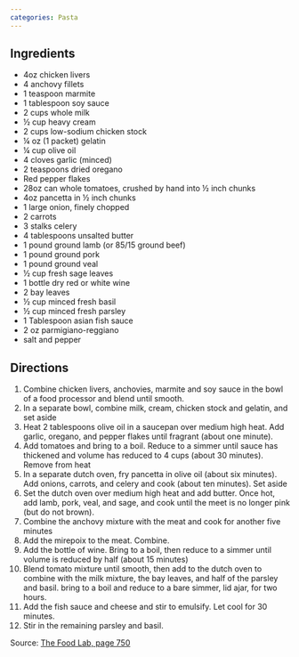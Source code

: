 ```yaml
---
categories: Pasta
---
```


## Ingredients

 - 4oz chicken livers
 - 4 anchovy fillets
 - 1 teaspoon marmite
 - 1 tablespoon soy sauce
 - 2 cups whole milk
 - &frac12; cup heavy cream
 - 2 cups low-sodium chicken stock
 - &frac14; oz (1 packet) gelatin
 - &frac14; cup olive oil
 - 4 cloves garlic (minced)
 - 2 teaspoons dried oregano
 - Red pepper flakes
 - 28oz can whole tomatoes, crushed by hand into &frac12; inch chunks
 - 4oz pancetta in &frac12; inch chunks
 - 1 large onion, finely chopped
 - 2 carrots
 - 3 stalks celery
 - 4 tablespoons unsalted butter
 - 1 pound ground lamb (or 85/15 ground beef)
 - 1 pound ground pork
 - 1 pound ground veal
 - &frac12; cup fresh sage leaves
 - 1 bottle dry red or white wine
 - 2 bay leaves
 - &frac12; cup minced fresh basil
 - &frac12; cup minced fresh parsley
 - 1 Tablespoon asian fish sauce
 - 2 oz parmigiano-reggiano
 - salt and pepper

## Directions

1. Combine chicken livers, anchovies, marmite and soy sauce in the bowl of a food processor and blend until smooth.
2. In a separate bowl, combine milk, cream, chicken stock and gelatin, and set aside
3. Heat 2 tablespoons olive oil in a saucepan over medium high heat. Add garlic, oregano, and pepper flakes until fragrant (about one minute).
4. Add tomatoes and bring to a boil. Reduce to a simmer until sauce has thickened and volume has reduced to 4 cups (about 30 minutes). Remove from heat
5. In a separate dutch oven, fry pancetta in olive oil (about six minutes). Add onions, carrots, and celery and cook (about ten minutes). Set aside
6. Set the dutch oven over medium high heat and add butter. Once hot, add lamb, pork, veal, and sage, and cook until the meet is no longer pink (but do not brown).
7. Combine the anchovy mixture with the meat and cook for another five minutes
8. Add the mirepoix to the meat. Combine.
9. Add the bottle of wine. Bring to a boil, then reduce to a simmer until volume is reduced by half (about 15 minutes)
10. Blend tomato mixture until smooth, then add to the dutch oven to combine with the milk mixture, the bay leaves, and half of the parsley and basil. bring to a boil and reduce to a bare simmer, lid ajar, for two hours.
11. Add the fish sauce and cheese and stir to emulsify. Let cool for 30 minutes.
12. Stir in the remaining parsley and basil.

Source: [The Food Lab, page 750](https://www.amazon.com/Food-Lab-Cooking-Through-Science/dp/0393081087)
